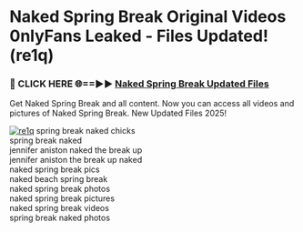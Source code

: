 # Naked Spring Break Original Videos 0nlyFans Leaked - Files Updated! (re1q)

<h3>🔴 CLICK HERE 🌐==►► <a href="https://tinyurl.com/yckcrads" rel="nofollow">Naked Spring Break Updated Files</a></h3>

Get Naked Spring Break and all content. Now you can access all videos and pictures of Naked Spring Break. New Updated Files 2025!

[![re1q](https://i.imgur.com/hpKpOFt.gif)](https://tinyurl.com/yckcrads)
spring break naked chicks<br>
spring break naked<br>
jennifer aniston naked the break up<br>
jennifer aniston the break up naked<br>
naked spring break pics<br>
naked beach spring break<br>
naked spring break photos<br>
naked spring break pictures<br>
naked spring break videos<br>
spring break naked photos